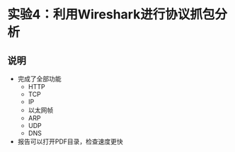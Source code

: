 # 实验4：利用Wireshark进行协议抓包分析
## 说明
- 完成了全部功能
	- HTTP
	- TCP
	- IP
	- 以太网帧
	- ARP
	- UDP
	- DNS
- 报告可以打开PDF目录，检查速度更快